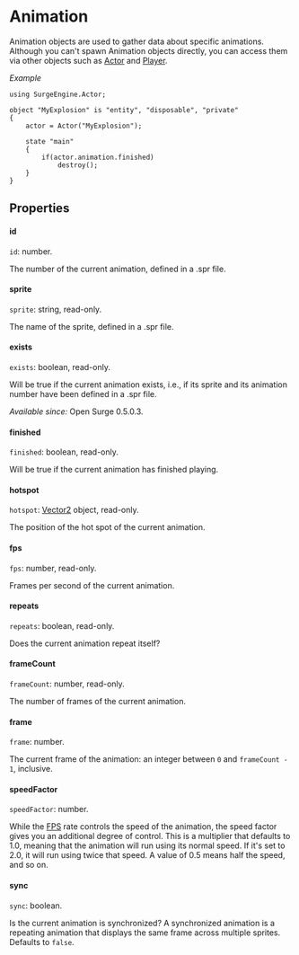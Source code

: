 Animation
=========

Animation objects are used to gather data about specific animations. Although you can't spawn Animation objects directly, you can access them via other objects such as [Actor](/engine/actor) and [Player](/engine/player).

*Example*

```
using SurgeEngine.Actor;

object "MyExplosion" is "entity", "disposable", "private"
{
    actor = Actor("MyExplosion");

    state "main"
    {
        if(actor.animation.finished)
            destroy();
    }
}
```

Properties
----------

#### id

`id`: number.

The number of the current animation, defined in a .spr file.

#### sprite

`sprite`: string, read-only.

The name of the sprite, defined in a .spr file.

#### exists

`exists`: boolean, read-only.

Will be true if the current animation exists, i.e., if its sprite and its animation number have been defined in a .spr file.

*Available since:* Open Surge 0.5.0.3.

#### finished

`finished`: boolean, read-only.

Will be true if the current animation has finished playing.

#### hotspot

`hotspot`: [Vector2](/engine/vector2) object, read-only.

The position of the hot spot of the current animation.

#### fps

`fps`: number, read-only.

Frames per second of the current animation.

#### repeats

`repeats`: boolean, read-only.

Does the current animation repeat itself?

#### frameCount

`frameCount`: number, read-only.

The number of frames of the current animation.

#### frame

`frame`: number.

The current frame of the animation: an integer between `0` and `frameCount - 1`, inclusive.

#### speedFactor

`speedFactor`: number.

While the [FPS](#fps) rate controls the speed of the animation, the speed factor gives you an additional degree of control. This is a multiplier that defaults to 1.0, meaning that the animation will run using its normal speed. If it's set to 2.0, it will run using twice that speed. A value of 0.5 means half the speed, and so on.

#### sync

`sync`: boolean.

Is the current animation is synchronized? A synchronized animation is a repeating animation that displays the same frame across multiple sprites. Defaults to `false`.